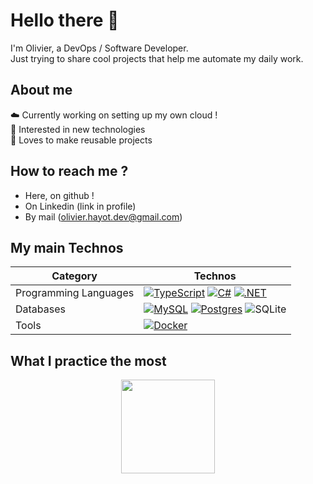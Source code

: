 # Hello there 👋

I'm Olivier, a DevOps / Software Developer.<br>
Just trying to share cool projects that help me automate my daily work.

## About me

☁️ Currently working on setting up my own cloud !<br>
🔭 Interested in new technologies <br>
📖 Loves to make reusable projects

## How to reach me ?

- Here, on github !
- On Linkedin (link in profile)
- By mail (olivier.hayot.dev@gmail.com)</p>

## My main Technos
| Category | Technos |
|---------|---------------|
| Programming Languages | [![TypeScript](https://img.shields.io/badge/TypeScript-3178C6?logo=typescript&logoColor=fff)](#) [![C#](https://custom-icon-badges.demolab.com/badge/C%23-%23239120.svg?logo=cshrp&logoColor=white)](#) [![.NET](https://img.shields.io/badge/.NET-512BD4?logo=dotnet&logoColor=fff)](#) |
| Databases | [![MySQL](https://img.shields.io/badge/MySQL-4479A1?logo=mysql&logoColor=fff)](#) [![Postgres](https://img.shields.io/badge/Postgres-%23316192.svg?logo=postgresql&logoColor=white)](#) ![SQLite](https://img.shields.io/badge/SQLite-%2307405e.svg?logo=sqlite&logoColor=white) |
| Tools | [![Docker](https://img.shields.io/badge/Docker-2496ED?logo=docker&logoColor=fff)](#) |

## What I practice the most

<div align="center">
  <a href="https://github-readme-stats.vercel.app/api/top-langs?username=h0livier&locale=en&hide_title=true&layout=compact&card_width=320&langs_count=6&theme=dark&hide_border=true&order=2">
    <img src="https://github-readme-stats.vercel.app/api/top-langs?username=h0livier&locale=en&hide_title=true&layout=compact&card_width=320&langs_count=6&theme=dark&hide_border=true&order=2" height="150" />
  </a>
</div>
